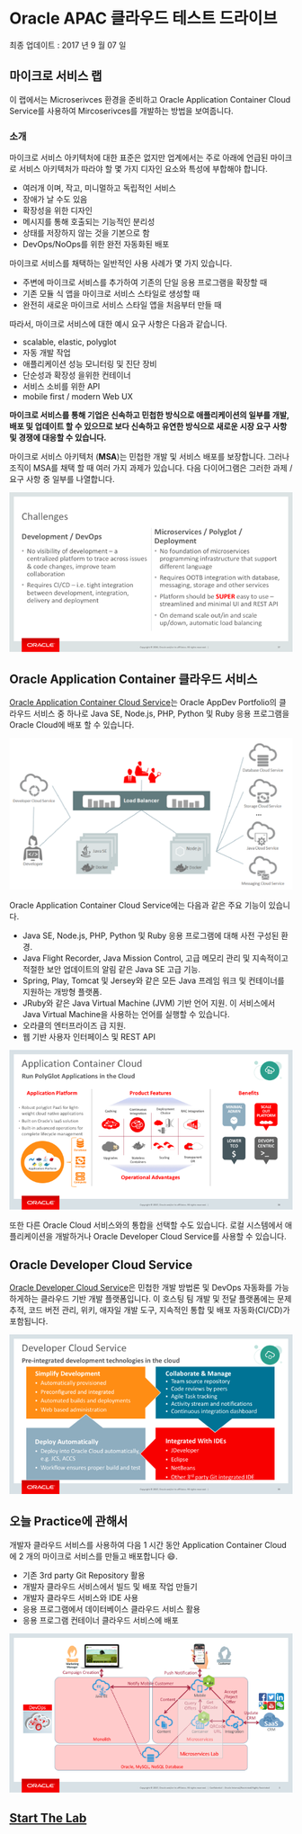 # Oracle APAC 클라우드 테스트 드라이브


최종 업데이트 : 2017 년 9 월 07 일 

## 마이크로 서비스 랩


이 랩에서는 Microserivces 환경을 준비하고 Oracle Application Container Cloud Service를 사용하여 Mircoserivces를 개발하는 방법을 보여줍니다. 

### 소개


마이크로 서비스 아키텍처에 대한 표준은 없지만 업계에서는 주로 아래에 언급된 마이크로 서비스 아키텍처가 따라야 할 몇 가지 디자인 요소와 특성에 부합해야 합니다. 

- 여러개 이며, 작고, 미니멀하고 독립적인 서비스
- 장애가 날 수도 있음
- 확장성을 위한 디자인
- 메시지를 통해 호출되는 기능적인 분리성
- 상태를 저장하지 않는 것을 기본으로 함
- DevOps/NoOps를 위한 완전 자동화된 배포

마이크로 서비스를 채택하는 일반적인 사용 사례가 몇 가지 있습니다. 

- 주변에 마이크로 서비스를 추가하여 기존의 단일 응용 프로그램을 확장할 때
- 기존 모듈 식 앱을 마이크로 서비스 스타일로 생성할 때
- 완전히 새로운 마이크로 서비스 스타일 앱을 처음부터 만들 때

따라서, 마이크로 서비스에 대한 예시 요구 사항은 다음과 같습니다. 

- scalable, elastic, polyglot 
- 자동 개발 작업 
- 애플리케이션 성능 모니터링 및 진단 장비 
- 단순성과 확장성 을위한 컨테이너
- 서비스 소비를 위한 API 
- mobile first / modern Web UX 

**마이크로 서비스를 통해 기업은 신속하고 민첩한 방식으로 애플리케이션의 일부를 개발, 배포 및 업데이트 할 수 있으므로 보다 신속하고 유연한 방식으로 새로운 시장 요구 사항 및 경쟁에 대응할 수 있습니다.**

마이크로 서비스 아키텍처 (**MSA**)는 민첩한 개발 및 서비스 배포를 보장합니다. 그러나 조직이 MSA를 채택 할 때 여러 가지 과제가 있습니다. 다음 다이어그램은 그러한 과제 / 요구 사항 중 일부를 나열합니다. 

![](images/000.challenges.png)


## Oracle Application Container 클라우드 서비스


[Oracle Application Container Cloud Service](https://cloud.oracle.com/en_US/application-container-cloud)는 Oracle AppDev Portfolio의 클라우드 서비스 중 하나로 Java SE, Node.js, PHP, Python 및 Ruby 응용 프로그램을 Oracle Cloud에 배포 할 수 있습니다. 

![](images/000.architecture.png)


Oracle Application Container Cloud Service에는 다음과 같은 주요 기능이 있습니다. 

- Java SE, Node.js, PHP, Python 및 Ruby 응용 프로그램에 대해 사전 구성된 환경. 
- Java Flight Recorder, Java Mission Control, 고급 메모리 관리 및 지속적이고 적절한 보안 업데이트의 알림 같은 Java SE 고급 기능. 
- Spring, Play, Tomcat 및 Jersey와 같은 모든 Java 프레임 워크 및 컨테이너를 지원하는 개방형 플랫폼. 
- JRuby와 같은 Java Virtual Machine (JVM) 기반 언어 지원. 이 서비스에서 Java Virtual Machine을 사용하는 언어를 실행할 수 있습니다. 
- 오라클의 엔터프라이즈 급 지원. 
- 웹 기반 사용자 인터페이스 및 REST API 

![](images/000.accs.png)


또한 다른 Oracle Cloud 서비스와의 통합을 선택할 수도 있습니다. 로컬 시스템에서 애플리케이션을 개발하거나 Oracle Developer Cloud Service를 사용할 수 있습니다. 

## Oracle Developer Cloud Service

[Oracle Developer Cloud Service](https://cloud.oracle.com/en_US/application-container-cloud)은 민첩한 개발 방법론 및 DevOps 자동화를 가능하게하는 클라우드 기반 개발 플랫폼입니다. 이 호스팅 팀 개발 및 전달 플랫폼에는 문제 추적, 코드 버전 관리, 위키, 애자일 개발 도구, 지속적인 통합 및 배포 자동화(CI/CD)가 포함됩니다. 

![](images/000.devcs.png)


## 오늘 Practice에 관해서


개발자 클라우드 서비스를 사용하여 다음 1 시간 동안 Application Container Cloud에 2 개의 마이크로 서비스를 만들고 배포합니다 :smile:. 
- 기존 3rd party Git Repository 활용 
- 개발자 클라우드 서비스에서 빌드 및 배포 작업 만들기 
- 개발자 클라우드 서비스와 IDE 사용 
- 응용 프로그램에서 데이터베이스 클라우드 서비스 활용 
- 응용 프로그램 컨테이너 클라우드 서비스에 배포 

![](images/000.todaylab.png)   


## [Start The Lab](MicroservicesLab.md)
